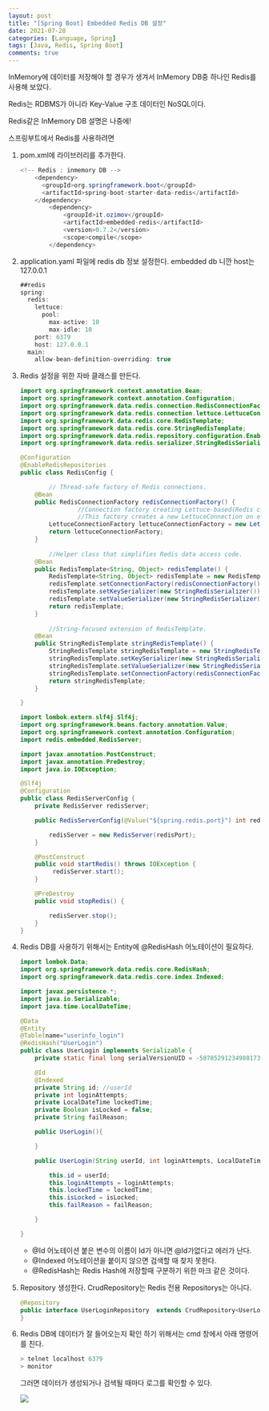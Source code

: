 ```yaml
---
layout: post
title: "[Spring Boot] Embedded Redis DB 설정"
date: 2021-07-28
categories: [Language, Spring]
tags: [Java, Redis, Spring Boot]
comments: true
---
```

InMemory에 데이터를 저장해야 할 경우가 생겨서 InMemory DB중 하나인 Redis를 사용해 보았다. 

Redis는 RDBMS가 아니라  Key-Value 구조 데이터인 NoSQL이다. 

Redis같은 InMemory DB 설명은 나중에! 

스프링부트에서 Redis를 사용하려면 

1. pom.xml에 라이브러리를 추가한다. 

    ```java
    <!-- Redis : inmemory DB -->
        <dependency>
          <groupId>org.springframework.boot</groupId>
          <artifactId>spring-boot-starter-data-redis</artifactId>
        </dependency>
    		<dependency>
    			<groupId>it.ozimov</groupId>
    			<artifactId>embedded-redis</artifactId>
    			<version>0.7.2</version>
    			<scope>compile</scope>
    		</dependency>
    ```

2. application.yaml 파일에 redis db 정보 설정한다.  embedded db 니깐 host는 127.0.0.1

    ```java
    ##redis
    spring:
      redis:
        lettuce:
          pool:
            max-active: 10
            max-idle: 10
        port: 6379
        host: 127.0.0.1
      main:
        allow-bean-definition-overriding: true
    ```

1. Redis 설정을 위한 자바 클래스를 만든다. 

    ```java
    import org.springframework.context.annotation.Bean;
    import org.springframework.context.annotation.Configuration;
    import org.springframework.data.redis.connection.RedisConnectionFactory;
    import org.springframework.data.redis.connection.lettuce.LettuceConnectionFactory;
    import org.springframework.data.redis.core.RedisTemplate;
    import org.springframework.data.redis.core.StringRedisTemplate;
    import org.springframework.data.redis.repository.configuration.EnableRedisRepositories;
    import org.springframework.data.redis.serializer.StringRedisSerializer;

    @Configuration
    @EnableRedisRepositories
    public class RedisConfig {

    		// Thread-safe factory of Redis connections.
        @Bean
        public RedisConnectionFactory redisConnectionFactory() {
    				//Connection factory creating Lettuce-based(Redis client) connections. 
    				//This factory creates a new LettuceConnection on each call to getConnection(). 
            LettuceConnectionFactory lettuceConnectionFactory = new LettuceConnectionFactory();
            return lettuceConnectionFactory;
        }
    		
    		//Helper class that simplifies Redis data access code.
        @Bean
        public RedisTemplate<String, Object> redisTemplate() {
            RedisTemplate<String, Object> redisTemplate = new RedisTemplate<>();
            redisTemplate.setConnectionFactory(redisConnectionFactory());
            redisTemplate.setKeySerializer(new StringRedisSerializer());
            redisTemplate.setValueSerializer(new StringRedisSerializer());
            return redisTemplate;
        }
    		
    		//String-focused extension of RedisTemplate. 
        @Bean
        public StringRedisTemplate stringRedisTemplate() {
            StringRedisTemplate stringRedisTemplate = new StringRedisTemplate();
            stringRedisTemplate.setKeySerializer(new StringRedisSerializer());
            stringRedisTemplate.setValueSerializer(new StringRedisSerializer());
            stringRedisTemplate.setConnectionFactory(redisConnectionFactory());
            return stringRedisTemplate;
        }

    }
    ```

    ```java
    import lombok.extern.slf4j.Slf4j;
    import org.springframework.beans.factory.annotation.Value;
    import org.springframework.context.annotation.Configuration;
    import redis.embedded.RedisServer;

    import javax.annotation.PostConstruct;
    import javax.annotation.PreDestroy;
    import java.io.IOException;

    @Slf4j
    @Configuration
    public class RedisServerConfig {
        private RedisServer redisServer;

        public RedisServerConfig(@Value("${spring.redis.port}") int redisPort) {

            redisServer = new RedisServer(redisPort);
        }

        @PostConstruct
        public void startRedis() throws IOException {
             redisServer.start();
        }

        @PreDestroy
        public void stopRedis() {

            redisServer.stop();
        }
    }
    ```

2. Redis DB를 사용하기 위해서는 Entity에 @RedisHash 어노테이션이 필요하다. 

    ```java
    import lombok.Data;
    import org.springframework.data.redis.core.RedisHash;
    import org.springframework.data.redis.core.index.Indexed;

    import javax.persistence.*;
    import java.io.Serializable;
    import java.time.LocalDateTime;

    @Data
    @Entity
    @Table(name="userinfo_login")
    @RedisHash("UserLogin")
    public class UserLogin implements Serializable {
        private static final long serialVersionUID = -587852912349881733L;

        @Id
        @Indexed
        private String id; //userId
        private int loginAttempts;
        private LocalDateTime lockedTime;
        private Boolean isLocked = false;
        private String failReason;

        public UserLogin(){

        }

        public UserLogin(String userId, int loginAttempts, LocalDateTime lockedTime, Boolean isLocked, String failReason){

            this.id = userId;
            this.loginAttempts = loginAttempts;
            this.lockedTime = lockedTime;
            this.isLocked = isLocked;
            this.failReason = failReason;

        }

    }
    ```

    - @Id 어노테이션 붙은 변수의 이름이 Id가 아니면 @Id가없다고 에러가 난다.
    - @Indexed 어노테이션을 붙이지 않으면 검색할 때 찾지 못한다.
    - @RedisHash는 Redis Hash에 저장할때 구분하기 위한 마크 같은 것이다.

1. Repository 생성한다.  CrudRepository는 Redis 전용 Repositorys는 아니다. 

    ```java
    @Repository
    public interface UserLoginRepository  extends CrudRepository<UserLogin, String> {
    }
    ```

2. Redis DB에 데이터가 잘 들어오는지 확인 하기 위해서는 cmd 창에서 아래 명령어를 친다. 

    ```java
    > telnet localhost 6379
    > monitor 

    ```

    그러면 데이터가 생성되거나 검색될 때마다 로그를 확인할 수 있다. 

    <img src ="https://eunmik.github.io/bonita.github.io/assets/img/2021/0728/img1.png" />